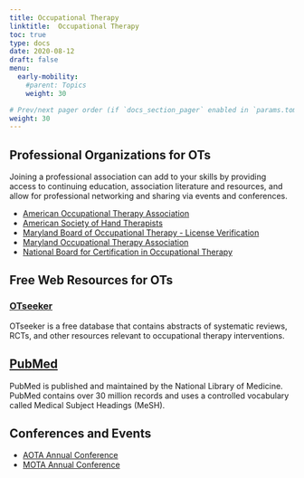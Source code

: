 ```yaml
---
title: Occupational Therapy
linktitle:  Occupational Therapy
toc: true
type: docs
date: 2020-08-12
draft: false
menu:
  early-mobility:
    #parent: Topics
    weight: 30

# Prev/next pager order (if `docs_section_pager` enabled in `params.toml`)
weight: 30
---
```


## Professional Organizations for OTs

Joining a professional association can add to your skills by providing access to continuing education, association literature and resources, and allow for professional networking and sharing via events and conferences.

* [American Occupational Therapy Association](http://www.aota.org/)
* [American Society of Hand Therapists](https://www.asht.org/)
* [Maryland Board of Occupational Therapy - License Verification](http://dhmh.maryland.gov/botp/Pages/licensing.aspx)
* [Maryland Occupational Therapy Association](http://mota.memberlodge.org/)
* [National Board for Certification in Occupational Therapy](http://www.nbcot.org/)

## Free Web Resources for OTs

### [OTseeker](http://www.otseeker.com/)
OTseeker is a free database that contains abstracts of systematic reviews, RCTs, and other resources relevant to occupational therapy interventions.
## [PubMed](https://databases.library.jhu.edu/databases/proxy/JHU07224)
PubMed is published and maintained by the National Library of Medicine. PubMed contains over 30 million records and uses a controlled vocabulary called Medical Subject Headings (MeSH).


## Conferences and Events

* [AOTA Annual Conference](https://www.aota.org/conference-events/annual-conference.aspx)
* [MOTA Annual Conference](http://mota.memberlodge.org/)



